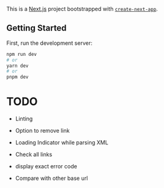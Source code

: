 This is a [Next.js](https://nextjs.org/) project bootstrapped with [`create-next-app`](https://github.com/vercel/next.js/tree/canary/packages/create-next-app).

## Getting Started

First, run the development server:

```bash
npm run dev
# or
yarn dev
# or
pnpm dev
```

# TODO

- Linting
- Option to remove link
- Loading Indicator while parsing XML

- Check all links
- display exact error code
- Compare with other base url
